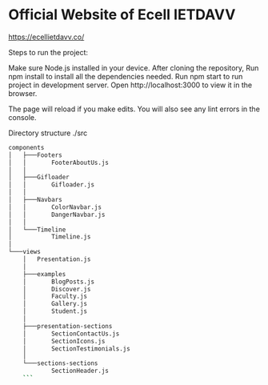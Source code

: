 # Official Website of Ecell IETDAVV 
https://ecellietdavv.co/

Steps to run the project:

Make sure Node.js installed in your device.
After cloning the repository, Run npm install to install all the dependencies needed.
Run npm start to run project in development server.
Open http://localhost:3000 to view it in the browser.

The page will reload if you make edits.
You will also see any lint errors in the console.

Directory structure ./src
```bash
components
│   ├───Footers
│   │       FooterAboutUs.js
│   │
│   ├───Gifloader
│   │       Gifloader.js
│   │
│   ├───Navbars
│   │       ColorNavbar.js
│   │       DangerNavbar.js
│   │
│   └───Timeline
│           Timeline.js
│
└───views
    │   Presentation.js
    │
    ├───examples
    │       BlogPosts.js
    │       Discover.js
    │       Faculty.js
    │       Gallery.js
    │       Student.js
    │
    ├───presentation-sections
    │       SectionContactUs.js
    │       SectionIcons.js
    │       SectionTestimonials.js
    │
    └───sections-sections
            SectionHeader.js
    ```
